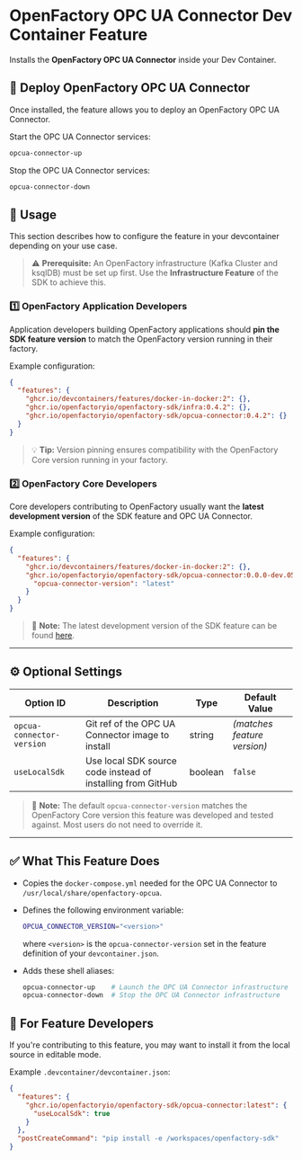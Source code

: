 # OpenFactory OPC UA Connector Dev Container Feature

Installs the **OpenFactory OPC UA Connector** inside your Dev Container.

## 🐳 Deploy OpenFactory OPC UA Connector

Once installed, the feature allows you to deploy an OpenFactory OPC UA Connector.

Start the OPC UA Connector services:
```bash
opcua-connector-up
```

Stop the OPC UA Connector services:
```bash
opcua-connector-down
```

## 🚀 Usage

This section describes how to configure the feature in your devcontainer depending on your use case.

> ⚠️ **Prerequisite:** An OpenFactory infrastructure (Kafka Cluster and ksqlDB) must be set up first. Use the **Infrastructure Feature** of the SDK to achieve this.

### 1️⃣ OpenFactory Application Developers

Application developers building OpenFactory applications should **pin the SDK feature version** to match the OpenFactory version running in their factory.

Example configuration:

```json
{
  "features": {
    "ghcr.io/devcontainers/features/docker-in-docker:2": {},
    "ghcr.io/openfactoryio/openfactory-sdk/infra:0.4.2": {},
    "ghcr.io/openfactoryio/openfactory-sdk/opcua-connector:0.4.2": {}
  }
}
```

> 💡 **Tip:** Version pinning ensures compatibility with the OpenFactory Core version running in your factory.

### 2️⃣ OpenFactory Core Developers

Core developers contributing to OpenFactory usually want the **latest development version** of the SDK feature and OPC UA Connector.

Example configuration:

```json
{
  "features": {
    "ghcr.io/devcontainers/features/docker-in-docker:2": {},
    "ghcr.io/openfactoryio/openfactory-sdk/opcua-connector:0.0.0-dev.05580d9": {
      "opcua-connector-version": "latest"
    }
  }
}
```

> 📝 **Note:** The latest development version of the SDK feature can be found [here](https://github.com/openfactoryio/openfactory-sdk/pkgs/container/openfactory-sdk%2Finfra).

---

## ⚙️ Optional Settings

| Option ID                 | Description                                                 | Type    | Default Value               |
| ------------------------- | ----------------------------------------------------------- | ------- | --------------------------- |
| `opcua-connector-version` | Git ref of the OPC UA Connector image to install            | string  | *(matches feature version)* |
| `useLocalSdk`             | Use local SDK source code instead of installing from GitHub | boolean | `false`                     |

> 📝 **Note:** The default `opcua-connector-version` matches the OpenFactory Core version this feature was developed and tested against. Most users do not need to override it.

---

## ✅ What This Feature Does

* Copies the `docker-compose.yml` needed for the OPC UA Connector to `/usr/local/share/openfactory-opcua`.

* Defines the following environment variable:
  ```bash
  OPCUA_CONNECTOR_VERSION="<version>"
  ```
  where `<version>` is the `opcua-connector-version` set in the feature definition of your `devcontainer.json`.


* Adds these shell aliases:
  ```bash
  opcua-connector-up    # Launch the OPC UA Connector infrastructure
  opcua-connector-down  # Stop the OPC UA Connector infrastructure
  ```

## 🧪 For Feature Developers

If you're contributing to this feature, you may want to install it from the local source in editable mode.

Example `.devcontainer/devcontainer.json`:

```json
{
  "features": {
    "ghcr.io/openfactoryio/openfactory-sdk/opcua-connector:latest": {
      "useLocalSdk": true
    }
  },
  "postCreateCommand": "pip install -e /workspaces/openfactory-sdk"
}
```
